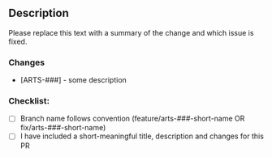 ## Description
Please replace this text with a summary of the change and which issue is fixed.

### Changes
- [ARTS-###] - some description

### Checklist:

- [ ] Branch name follows convention (feature/arts-###-short-name OR fix/arts-###-short-name)
- [ ] I have included a short-meaningful title, description and changes for this PR
